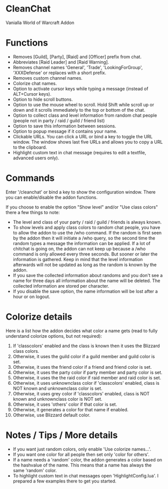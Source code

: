 # CleanChat
Vanialla World of Warcraft Addon 

# Functions
* Removes [Guild], [Party], [Raid] and [Officer] prefix from chat.
* Abbreviates [Raid Leader] and [Raid Warning].
* Removes channel names 'General', 'Trade', 'LookingForGroup', 'XXXDefense' or replaces with a short prefix.
* Removes custom channel names.
* Colorize chat names.
* Option to activate cursor keys while typing a message (instead of ALT+Cursor keys).
* Option to hide scroll buttons.
* Option to use the mouse wheel to scroll. Hold Shift while scroll up or down and it scrolls immediately to the top or bottom of the chat.
* Option to collect class and level information from random chat people (people not in party / raid / guild / friend list)
* Option to save this information between sessions.
* Option to popup message if it contains your name.
* Clickable URLs. You can click a URL or bind a key to toggle the URL window. The window shows last five URLs and allows you to copy a URL to the clipboard.
* Highlight custom text in chat message (requires to edit a textfile, advanced users only). 

# Commands
Enter '/cleanchat' or bind a key to show the configuration window. There you can enable/disable the addon functions.

If you choose to enable the option "Show level" and/or "Use class colors" there a few things to note:
* The level and class of your party / raid / guild / friends is always known.
* To show levels and apply class colors to random chat people, you have to allow the addon to use the /who command. If the random is first seen by the addon then it will initiate a /who query, so the second time the random types a message the information can be applied. If a lot of chitchat is going on, the addon can not keep up because a /who command is only allowed every three seconds. But sooner or later the information is gathered. Keep in mind that the level information afterwards will not be updated as long as the random is known by the addon.
* If you save the collected information about randoms and you don't see a name for three days all information about the name will be deleted. The collected information are stored per character.
* If you disable the save option, the name information will be lost after a hour or on logout. 

# Colorize details
Here is a list how the addon decides what color a name gets (read to fully understand colorize options, but not required):
1. If 'classcolors' enabled and the class is known then it uses the Blizzard class colors.
2. Otherwise, it uses the guild color if a guild member and guild color is set.
3. Otherwise, it uses the friend color if a friend and friend color is set.
4. Otherwise, it uses the party color if party member and party color is set.
5. Otherwise, it uses the the raid color if raid member and raid color is set.
6. Otherwise, it uses unknownclass color if 'classcolors' enabled, class is NOT known and unknownclass color is set.
7. Otherwise, it uses grey color if 'classcolors' enabled, class is NOT known and unknownclass color is NOT set.
8. Otherwise, it uses 'others' color if that color is set.
9. Otherwise, it generates a color for that name if enabled.
10. Otherwise, use Blizzard default color.

# Notes / Tips / More details
* If you want just random colors, only enable 'Use colorize names...'.
* If you want one color for all people then set only 'color for others'.
* If a name needs a 'random' color, the addon generates a color based on the hashvalue of the name. This means that a name has always the same 'random' color.
* To highlight custom text in chat messages open 'HighlightConfig.lua'. I prepared a few examples there to get you started. 

